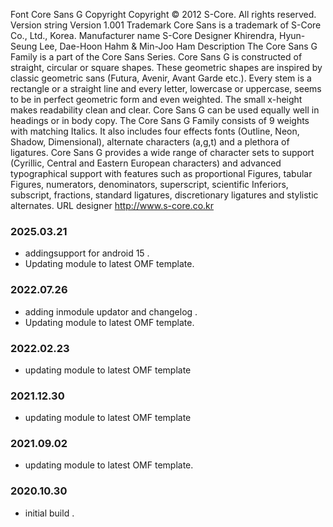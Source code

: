 Font 	Core Sans G
Copyright	Copyright © 2012 S-Core. All rights reserved.
Version string	Version 1.001
Trademark	Core Sans is a trademark of S-Core Co., Ltd., Korea.
Manufacturer name	S-Core
Designer	Khirendra, Hyun-Seung Lee, Dae-Hoon Hahm & Min-Joo Ham
Description	The Core Sans G Family is a part of the Core Sans Series. 
               Core Sans G is constructed of straight, circular or square shapes. These geometric shapes are inspired by classic geometric sans (Futura, Avenir, Avant Garde etc.). Every stem is a rectangle or a straight line and every letter, lowercase or uppercase, seems to be in perfect geometric form and even weighted. 
               The small x-height makes readability clean and clear. Core Sans G can be used equally well in headings or in body copy. 
               The Core Sans G Family consists of 9 weights with matching Italics. It also includes four effects fonts (Outline, Neon, Shadow, Dimensional), alternate characters (a,g,t) and a plethora of ligatures. 
               Core Sans G provides a wide range of character sets to support (Cyrillic, Central and Eastern European characters) and advanced typographical support with features such as proportional Figures, tabular Figures, numerators, denominators, superscript, scientific Inferiors, subscript, fractions, standard ligatures, discretionary ligatures and stylistic alternates.
URL designer	http://www.s-core.co.kr


### 2025.03.21
- addingsupport for android 15 .
- Updating module to latest OMF template.

### 2022.07.26
- adding inmodule updator and changelog .
- Updating module to latest OMF template.

### 2022.02.23
- updating module to latest OMF template 

### 2021.12.30
- updating module to latest OMF template 

### 2021.09.02
- updating module to latest OMF template.

### 2020.10.30
- initial build .
